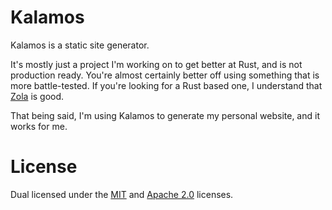 # Kalamos

Kalamos is a static site generator.

It's mostly just a project I'm working on to get better at Rust, and is not production ready. You're almost certainly better off using something that is more battle-tested. If you're looking for a Rust based one, I understand that [Zola](https://www.getzola.org/) is good.

That being said, I'm using Kalamos to generate my personal website, and it works for me.

# License

Dual licensed under the [MIT](./LICENSE-MIT) and [Apache 2.0](./LICENSE-APACHE) licenses.

